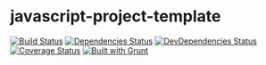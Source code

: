 javascript-project-template
========
[![Build Status](https://travis-ci.org/Flexberry/javascript-project-template.svg?branch=master)](https://travis-ci.org/Flexberry/javascript-project-template)
[![Dependencies Status](https://david-dm.org/Flexberry/javascript-project-template.svg)](https://david-dm.org/Flexberry/javascript-project-template/#info=dependencies)
[![DevDependencies Status](https://david-dm.org/Flexberry/javascript-project-template/dev-status.svg)](https://david-dm.org/Flexberry/javascript-project-template/#info=devDependencies)
[![Coverage Status](https://img.shields.io/coveralls/Flexberry/javascript-project-template.svg)](https://coveralls.io/r/Flexberry/javascript-project-template?branch=master)
[![Built with Grunt](https://cdn.gruntjs.com/builtwith.png)](http://gruntjs.com/)

